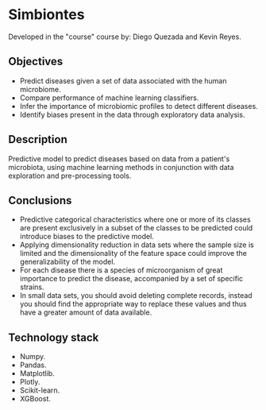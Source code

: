 # Simbiontes
Developed in the "course" course by: Diego Quezada and Kevin Reyes.
## Objectives
- Predict diseases given a set of data associated with the human microbiome.
- Compare performance of machine learning classifiers.
- Infer the importance of microbiomic profiles to detect different diseases.
- Identify biases present in the data through exploratory data analysis.

## Description
Predictive model to predict diseases based on data from a patient's microbiota, using machine learning methods in conjunction with data exploration and pre-processing tools.

## Conclusions
- Predictive categorical characteristics where one or more of its classes are present exclusively in a subset of the classes to be predicted could introduce biases to the predictive model.
- Applying dimensionality reduction in data sets where the sample size is limited and the dimensionality of the feature space could improve the generalizability of the model.
- For each disease there is a species of microorganism of great importance to predict the disease, accompanied by a set of specific strains.
- In small data sets, you should avoid deleting complete records, instead you should find the appropriate way to replace these values ​​and thus have a greater amount of data available.


## Technology stack
- Numpy.
- Pandas.
- Matplotlib.
- Plotly.
- Scikit-learn.
- XGBoost.